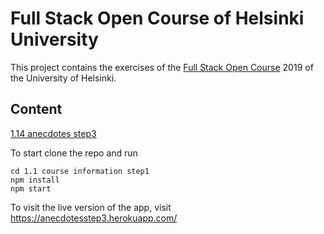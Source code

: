 
# Full Stack Open Course of Helsinki University

This project contains the exercises of the [Full Stack Open Course](https://fullstackopen.com/en/) 2019 of the University of Helsinki.

## Content
 [1.14 anecdotes step3](https://github.com/sajjadtaghilou/full-stack-helsinki/tree/master/PART%201/1.11%20unicafe%20step6)

To start clone the repo and run
```
cd 1.1 course information step1
npm install
npm start
```
To visit the live version of the app, visit https://anecdotesstep3.herokuapp.com/
